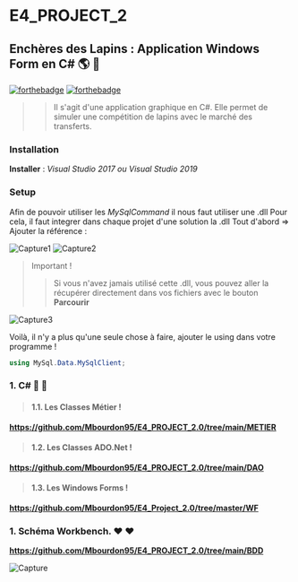 # E4_PROJECT_2
## Enchères des Lapins : Application Windows Form en C#  :earth_americas: :honeybee:
[![forthebadge](https://forthebadge.com/images/badges/built-with-love.svg)](https://forthebadge.com) [![forthebadge](https://forthebadge.com/images/badges/made-with-c-sharp.svg)](https://forthebadge.com)
>> Il s'agit d'une application graphique en C#. Elle permet de simuler une compétition de lapins avec le marché des transferts.

### Installation 

**Installer** : *Visual Studio 2017 ou Visual Studio 2019*

### Setup

Afin de pouvoir utiliser les *MySqlCommand* il nous faut utiliser une .dll
Pour cela, il faut integrer dans chaque projet d'une solution la .dll 
Tout d'abord => Ajouter la référence :

![Capture1](https://user-images.githubusercontent.com/71081511/115720224-2449fc00-a37d-11eb-8995-a79adbed8bcb.PNG)
![Capture2](https://user-images.githubusercontent.com/71081511/115720234-2744ec80-a37d-11eb-90f4-dd4024198085.PNG)
> Important ! 
>> Si vous n'avez jamais utilisé cette .dll, vous pouvez aller la récupérer directement dans vos fichiers avec le bouton **Parcourir**

![Capture3](https://user-images.githubusercontent.com/71081511/115720239-29a74680-a37d-11eb-96c9-8a28e5a8ffa4.PNG)

Voilà, il n'y a plus qu'une seule chose à faire, ajouter le using dans votre programme !
```c#
using MySql.Data.MySqlClient;
````

### 1. C# :honeybee: :honeybee:

> #### 1.1. Les Classes Métier !
**https://github.com/Mbourdon95/E4_PROJECT_2.0/tree/main/METIER**

> #### 1.2. Les Classes ADO.Net !
**https://github.com/Mbourdon95/E4_PROJECT_2.0/tree/main/DAO**

> #### 1.3. Les Windows Forms !
**https://github.com/Mbourdon95/E4_Project_2.0/tree/master/WF**


### 1. Schéma Workbench. :heart: :heart:

**https://github.com/Mbourdon95/E4_PROJECT_2.0/tree/main/BDD**

![Capture](https://user-images.githubusercontent.com/71081511/115717487-835a4180-a37a-11eb-8241-f4ed334655c4.PNG)




